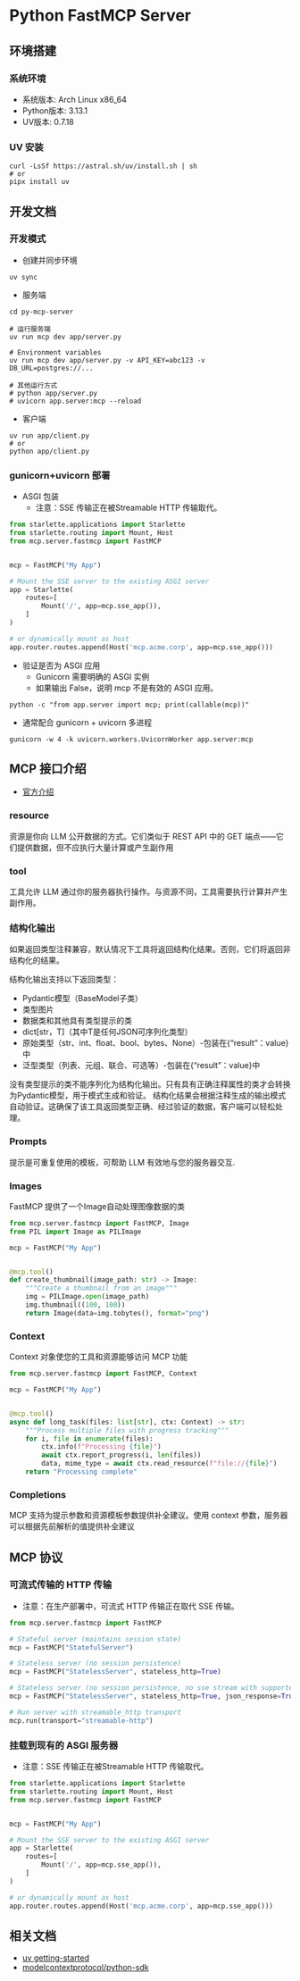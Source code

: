 # Python FastMCP Server

## 环境搭建

### 系统环境

- 系统版本: Arch Linux x86_64
- Python版本: 3.13.1
- UV版本: 0.7.18

### UV 安装

```shell
curl -LsSf https://astral.sh/uv/install.sh | sh
# or
pipx install uv
```

## 开发文档

### 开发模式

- 创建并同步环境

```shell
uv sync
```

- 服务端

```shell
cd py-mcp-server

# 运行服务端
uv run mcp dev app/server.py

# Environment variables
uv run mcp dev app/server.py -v API_KEY=abc123 -v DB_URL=postgres://...

# 其他运行方式
# python app/server.py
# uvicorn app.server:mcp --reload
```

- 客户端

```shell
uv run app/client.py
# or
python app/client.py
```

### gunicorn+uvicorn 部署

- ASGI  包装
  - 注意：SSE 传输正在被Streamable HTTP 传输取代。

```py
from starlette.applications import Starlette
from starlette.routing import Mount, Host
from mcp.server.fastmcp import FastMCP


mcp = FastMCP("My App")

# Mount the SSE server to the existing ASGI server
app = Starlette(
    routes=[
        Mount('/', app=mcp.sse_app()),
    ]
)

# or dynamically mount as host
app.router.routes.append(Host('mcp.acme.corp', app=mcp.sse_app()))
```

- 验证是否为 ASGI 应用
  - Gunicorn 需要明确的 ASGI 实例
  - 如果输出 False，说明 mcp 不是有效的 ASGI 应用。

```shell
python -c "from app.server import mcp; print(callable(mcp))"
```

- 通常配合 gunicorn + uvicorn 多进程

```shell
gunicorn -w 4 -k uvicorn.workers.UvicornWorker app.server:mcp
```

## MCP 接口介绍

- [官方介绍](https://github.com/modelcontextprotocol/python-sdk?tab=readme-ov-file#mcp-primitives)

### resource

资源是你向 LLM 公开数据的方式。它们类似于 REST API 中的 GET 端点——它们提供数据，但不应执行大量计算或产生副作用

### tool

工具允许 LLM 通过你的服务器执行操作。与资源不同，工具需要执行计算并产生副作用。

### 结构化输出

如果返回类型注释兼容，默认情况下工具将返回结构化结果。否则，它们将返回非结构化的结果。

结构化输出支持以下返回类型：

- Pydantic模型（BaseModel子类）
- 类型图片
- 数据类和其他具有类型提示的类
- dict[str，T]（其中T是任何JSON可序列化类型）
- 原始类型（str、int、float、bool、bytes、None）-包装在{“result”：value}中
- 泛型类型（列表、元组、联合、可选等）-包装在{“result”：value}中

没有类型提示的类不能序列化为结构化输出。只有具有正确注释属性的类才会转换为Pydantic模型，用于模式生成和验证。
结构化结果会根据注释生成的输出模式自动验证。这确保了该工具返回类型正确、经过验证的数据，客户端可以轻松处理。

### Prompts

提示是可重复使用的模板，可帮助 LLM 有效地与您的服务器交互.

### Images

FastMCP 提供了一个Image自动处理图像数据的类

```py
from mcp.server.fastmcp import FastMCP, Image
from PIL import Image as PILImage

mcp = FastMCP("My App")


@mcp.tool()
def create_thumbnail(image_path: str) -> Image:
    """Create a thumbnail from an image"""
    img = PILImage.open(image_path)
    img.thumbnail((100, 100))
    return Image(data=img.tobytes(), format="png")
```

### Context

Context 对象使您的工具和资源能够访问 MCP 功能

```py
from mcp.server.fastmcp import FastMCP, Context

mcp = FastMCP("My App")


@mcp.tool()
async def long_task(files: list[str], ctx: Context) -> str:
    """Process multiple files with progress tracking"""
    for i, file in enumerate(files):
        ctx.info(f"Processing {file}")
        await ctx.report_progress(i, len(files))
        data, mime_type = await ctx.read_resource(f"file://{file}")
    return "Processing complete"
```

### Completions

MCP 支持为提示参数和资源模板参数提供补全建议。使用 context 参数，服务器可以根据先前解析的值提供补全建议

## MCP 协议

### 可流式传输的 HTTP 传输

- 注意：在生产部署中，可流式 HTTP 传输正在取代 SSE 传输。

```py
from mcp.server.fastmcp import FastMCP

# Stateful server (maintains session state)
mcp = FastMCP("StatefulServer")

# Stateless server (no session persistence)
mcp = FastMCP("StatelessServer", stateless_http=True)

# Stateless server (no session persistence, no sse stream with supported client)
mcp = FastMCP("StatelessServer", stateless_http=True, json_response=True)

# Run server with streamable_http transport
mcp.run(transport="streamable-http")
```

### 挂载到现有的 ASGI 服务器

- 注意：SSE 传输正在被Streamable HTTP 传输取代。

```py
from starlette.applications import Starlette
from starlette.routing import Mount, Host
from mcp.server.fastmcp import FastMCP


mcp = FastMCP("My App")

# Mount the SSE server to the existing ASGI server
app = Starlette(
    routes=[
        Mount('/', app=mcp.sse_app()),
    ]
)

# or dynamically mount as host
app.router.routes.append(Host('mcp.acme.corp', app=mcp.sse_app()))
```

## 相关文档

- [uv getting-started](https://docs.astral.sh/uv/getting-started)
- [modelcontextprotocol/python-sdk](https://github.com/modelcontextprotocol/python-sdk)
